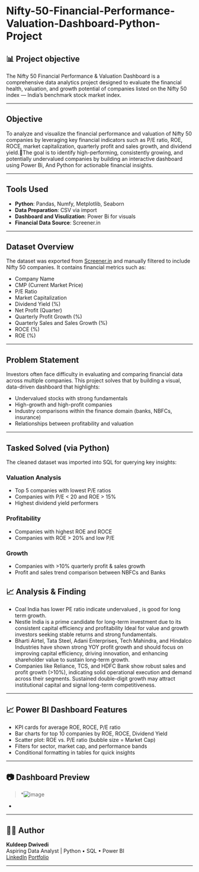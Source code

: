 # Nifty-50-Financial-Performance-Valuation-Dashboard-Python-Project

## 📊 Project objective

The Nifty 50 Financial Performance & Valuation Dashboard is a comprehensive data analytics project designed to evaluate the financial health, valuation, and growth potential of companies listed on the Nifty 50 index — India’s benchmark stock market index.

---

## Objective

To analyze and visualize the financial performance and valuation of Nifty 50 companies
 by leveraging key financial indicators such as P/E ratio, ROE, ROCE, 
market capitalization, quarterly profit and sales growth, and dividend yield.The goal is to identify high-performing, consistently growing, and 
potentially undervalued companies by building an interactive dashboard using Power Bi, 
And Python for actionable financial insights.


---

## Tools Used

- **Python**: Pandas, Numfy, Metplotlib, Seaborn
- **Data Preparation**: CSV via import
- **Dashboard and Visulization**: Power Bi for visuals
- **Financial Data Source**: Screener.in
---

## Dataset Overview

The dataset was exported from [Screener.in](https://www.screener.in/) and manually filtered to include Nifty 50 companies. It contains financial metrics such as:

- Company Name
- CMP (Current Market Price)
- P/E Ratio
- Market Capitalization
- Dividend Yield (%)
- Net Profit (Quarter)
- Quarterly Profit Growth (%)
- Quarterly Sales and Sales Growth (%)
- ROCE (%)
- ROE (%)

---

## Problem Statement

Investors often face difficulty in evaluating and comparing financial data across multiple companies. This project solves that by building a visual, data-driven dashboard that highlights:

- Undervalued stocks with strong fundamentals
- High-growth and high-profit companies
- Industry comparisons within the finance domain (banks, NBFCs, insurance)
- Relationships between profitability and valuation

---

## Tasked Solved (via Python)

The cleaned dataset was imported into SQL for querying key insights:

### Valuation Analysis
- Top 5 companies with lowest P/E ratios
- Companies with P/E < 20 and ROE > 15%
- Highest dividend yield performers

### Profitability
- Companies with highest ROE and ROCE
- Companies with ROE > 20% and low P/E

### Growth
- Companies with >10% quarterly profit & sales growth
- Profit and sales trend comparison between NBFCs and Banks

## 📈 Analysis & Finding

- Coal India has lower PE ratio indicate undervalued , is good for long term growth.
- Nestle India is a prime candidate for long-term investment due to its consistent capital efficiency and profitability Ideal for value and growth investors seeking stable returns and strong fundamentals.
- Bharti Airtel, Tata Steel, Adani Enterprises, Tech Mahindra, and Hindalco Industries have shown strong YOY profit growth and should focus on improving capital efficiency, driving innovation, and enhancing      shareholder value to sustain long-term growth.
- Companies like Reliance, TCS, and HDFC Bank show robust sales and profit growth (>10%), indicating solid operational execution and demand across their segments. Sustained double-digit growth may attract institutional capital and signal long-term competitiveness.


---

## 📈 Power BI Dashboard Features

- KPI cards for average ROE, ROCE, P/E ratio
- Bar charts for top 10 companies by ROE, ROCE, Dividend Yield
- Scatter plot: ROE vs. P/E ratio (bubble size = Market Cap)
- Filters for sector, market cap, and performance bands
- Conditional formatting in tables for quick insights

---

## 📷 Dashboard Preview

> *![image](https://github.com/user-attachments/assets/7dbd0478-101b-418b-bd55-b12be53b4a89)
*

---

## 👨‍💼 Author

**Kuldeep Dwivedi**  
Aspiring Data Analyst | Python • SQL • Power BI  
[LinkedIn](https://www.linkedin.com) 
[Portfolio](https://yourportfolio.com) 

---






